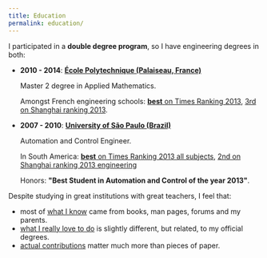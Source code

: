 ```yaml
---
title: Education
permalink: education/
---
```


I participated in a **double degree program**, so I have engineering degrees in both:

-   **2010 - 2014**: [**École Polytechnique (Palaiseau, France)**](http://www.shanghairanking.com/World-University-Rankings/Ecole-Polytechnique.html)

    Master 2 degree in Applied Mathematics.

    Amongst French engineering schools: [**best** on Times Ranking 2013](http://www.timeshighereducation.co.uk/world-university-rankings/2013-14/subject-ranking/subject/engineering-and-IT), [3rd on Shanghai ranking 2013](http://www.shanghairanking.com/FieldENG2013.html).

-   **2007 - 2010**: [**University of São Paulo (Brazil)**](http://www.shanghairanking.com/World-University-Rankings/University-of-Sao-Paulo.html)

    Automation and Control Engineer.

    In South America: [**best** on Times Ranking 2013 all subjects](http://www.timeshighereducation.co.uk/world-university-rankings/2013-14/world-ranking/region/south-america), [2nd on Shanghai ranking 2013 engineering](http://www.shanghairanking.com/FieldENG2013.html)

    Honors: **"Best Student in Automation and Control of the year 2013"**.

Despite studying in great institutions with great teachers, I feel that:

- most of [what I know](/skills) came from books, man pages, forums and my parents.
- [what I really love to do](/interests) is slightly different, but related, to my official degrees.
- [actual contributions](/projects) matter much more than pieces of paper.
